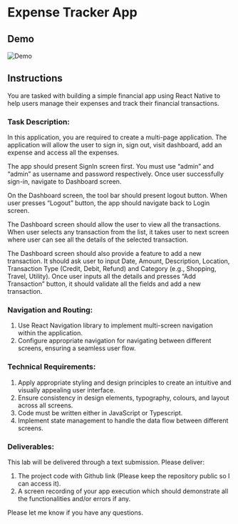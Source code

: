 # Expense Tracker App

## Demo

![Demo](https://raw.githubusercontent.com/nasifnuh/INFO-6132-LAB-02/refs/heads/main/assets/demo.gif)

## Instructions

You are tasked with building a simple financial app using React Native to help users manage their expenses and track their financial transactions.

### Task Description:

In this application, you are required to create a multi-page application. The application will allow the user to sign in, sign out, visit dashboard, add an expense and access all the expenses.

The app should present SignIn screen first. You must use “admin” and “admin” as username and password respectively. Once user successfully sign-in, navigate to Dashboard screen.

On the Dashboard screen, the tool bar should present logout button. When user presses “Logout” button, the app should navigate back to Login screen.

The Dashboard screen should allow the user to view all the transactions. When user selects any transaction from the list, it takes user to next screen where user can see all the details of the selected transaction.

The Dashboard screen should also provide a feature to add a new transaction. It should ask user to input Date, Amount, Description, Location, Transaction Type (Credit, Debit, Refund) and Category (e.g., Shopping, Travel, Utility). Once user inputs all the details and presses “Add Transaction” button, it should validate all the fields and add a new transaction.

### Navigation and Routing:

1. Use React Navigation library to implement multi-screen navigation within the application.
2. Configure appropriate navigation for navigating between different screens, ensuring a seamless user flow.

### Technical Requirements:

1. Apply appropriate styling and design principles to create an intuitive and visually appealing user interface.
2. Ensure consistency in design elements, typography, colours, and layout across all screens.
3. Code must be written either in JavaScript or Typescript.
4. Implement state management to handle the data flow between different screens.

### Deliverables:

This lab will be delivered through a text submission. Please deliver:

1. The project code with Github link (Please keep the repository public so I can access it).
2. A screen recording of your app execution which should demonstrate all the functionalities and/or errors if any.

Please let me know if you have any questions.
